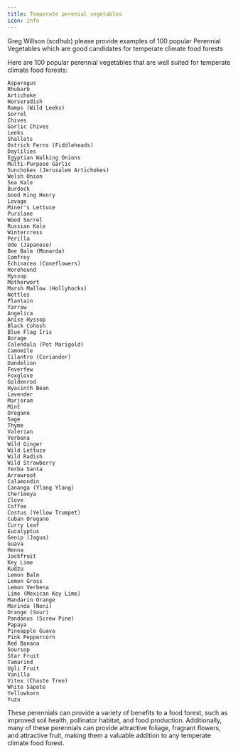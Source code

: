 ```yaml
---
title: Temperate perenial vegetables
icon: info
---
```


Greg Willson (scdhub)
please provide examples of 100 popular Perennial Vegetables which are good candidates for temperate climate food forests

Here are 100 popular perennial vegetables that are well suited for temperate climate food forests:

    Asparagus
    Rhubarb
    Artichoke
    Horseradish
    Ramps (Wild Leeks)
    Sorrel
    Chives
    Garlic Chives
    Leeks
    Shallots
    Ostrich Ferns (Fiddleheads)
    Daylilies
    Egyptian Walking Onions
    Multi-Purpose Garlic
    Sunchokes (Jerusalem Artichokes)
    Welsh Onion
    Sea Kale
    Burdock
    Good King Henry
    Lovage
    Miner's Lettuce
    Purslane
    Wood Sorrel
    Russian Kale
    Wintercress
    Perilla
    Udo (Japanese)
    Bee Balm (Monarda)
    Comfrey
    Echinacea (Coneflowers)
    Horehound
    Hyssop
    Motherwort
    Marsh Mallow (Hollyhocks)
    Nettles
    Plantain
    Yarrow
    Angelica
    Anise Hyssop
    Black Cohosh
    Blue Flag Iris
    Borage
    Calendula (Pot Marigold)
    Camomile
    Cilantro (Coriander)
    Dandelion
    Feverfew
    Foxglove
    Goldenrod
    Hyacinth Bean
    Lavender
    Marjoram
    Mint
    Oregano
    Sage
    Thyme
    Valerian
    Verbena
    Wild Ginger
    Wild Lettuce
    Wild Radish
    Wild Strawberry
    Yerba Santa
    Arrowroot
    Calamondin
    Cananga (Ylang Ylang)
    Cherimoya
    Clove
    Coffee
    Costus (Yellow Trumpet)
    Cuban Oregano
    Curry Leaf
    Eucalyptus
    Genip (Jagua)
    Guava
    Henna
    Jackfruit
    Key Lime
    Kudzu
    Lemon Balm
    Lemon Grass
    Lemon Verbena
    Lime (Mexican Key Lime)
    Mandarin Orange
    Morinda (Noni)
    Orange (Sour)
    Pandanus (Screw Pine)
    Papaya
    Pineapple Guava
    Pink Peppercorn
    Red Banana
    Soursop
    Star Fruit
    Tamarind
    Ugli Fruit
    Vanilla
    Vitex (Chaste Tree)
    White Sapote
    Yellowhorn
    Yuzu

These perennials can provide a variety of benefits to a food forest, such as improved soil health, pollinator habitat, and food production. Additionally, many of these perennials can provide attractive foliage, fragrant flowers, and attractive fruit, making them a valuable addition to any temperate climate food forest.
